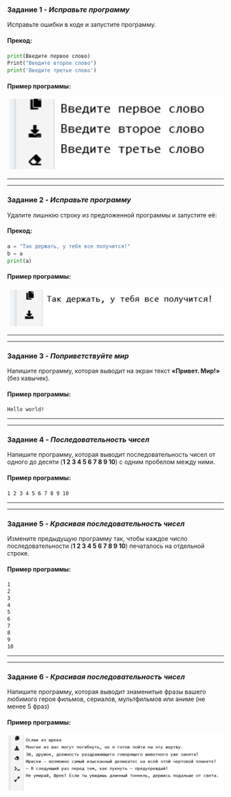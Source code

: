 ### Задание 1 - _Исправьте программу_
Исправьте ошибки в коде и запустите программу.
#### Прекод:
```python
print(Введите первое слово)
Print("Введите второе слово")
print('Введите третье слово')
```

#### Пример программы:
![alt](images/task_1_1.png)
_________________________________________
_________________________________________
### Задание 2 - _Исправьте программу_
Удалите лишнюю строку из предложенной программы и запустите её:
#### Прекод:
```python
a = "Так держать, у тебя все получится!"
b = a
print(a)
```

#### Пример программы:
![alt](images/task_1_2.png)
_________________________________________
_________________________________________
### Задание 3 - _Поприветствуйте мир_
Напишите программу, которая выводит на экран текст **«Привет. Мир!»** (без кавычек).

#### Пример программы:
```
Hello world!
```
_________________________________________
_________________________________________
### Задание 4 - _Последовательность чисел_
Напишите программу, которая выводит последовательность чисел от одного до десяти 
(**1 2 3 4 5 6 7 8 9 10**) с одним пробелом между ними.

#### Пример программы:
```
1 2 3 4 5 6 7 8 9 10
```
_________________________________________
_________________________________________
### Задание 5 - _Красивая последовательность чисел_
 Измените предыдущую программу так, чтобы каждое число последовательности 
 (**1 2 3 4 5 6 7 8 9 10**) печаталось на отдельной строке.
#### Пример программы:
```
1
2
3
4
5
6
7
8
9
10
```
_________________________________________
_________________________________________
### Задание 6 - _Красивая последовательность чисел_
Напишите программу, которая выводит знаменитые фразы 
вашего любимого героя фильмов, сериалов, мультфильмов или аниме (не менее 5 фраз)
#### Пример программы:
![alt](images/task_1_6.png)


